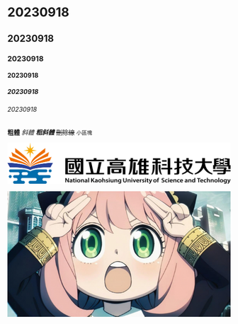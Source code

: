# 20230918
## 20230918
### 20230918
#### 20230918
##### 20230918
###### 20230918
**粗體**
*斜體*
***粗斜體***
~~刪除線~~
`小區塊`




![NKUST](https://github.com/C110118135/20230918/blob/main/nkust.png)
 
 
![NKUST](114514.png "NKUST")
